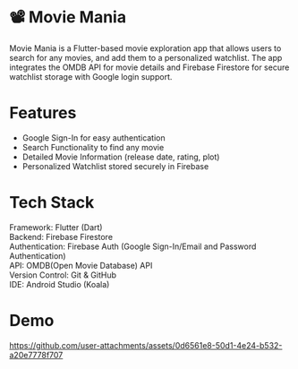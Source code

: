# 📽️ Movie Mania

Movie Mania is a Flutter-based movie exploration app that allows users to search for any movies, and add them to a personalized watchlist. The app integrates the OMDB API for movie details and Firebase Firestore for secure watchlist storage with Google login support.

# Features

- Google Sign-In for easy authentication <br>
- Search Functionality to find any movie <br>
- Detailed Movie Information (release date, rating, plot) <br>
- Personalized Watchlist stored securely in Firebase <br>

# Tech Stack

Framework: Flutter (Dart) <br>
Backend: Firebase Firestore <br>
Authentication: Firebase Auth (Google Sign-In/Email and Password Authentication) <br>
API: OMDB(Open Movie Database) API <br>
Version Control: Git & GitHub <br>
IDE: Android Studio (Koala) <br>

# Demo

https://github.com/user-attachments/assets/0d6561e8-50d1-4e24-b532-a20e7778f707
